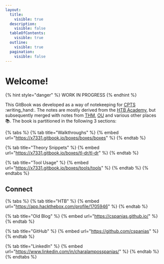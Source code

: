 ```yaml
---
layout:
  title:
    visible: true
  description:
    visible: false
  tableOfContents:
    visible: true
  outline:
    visible: true
  pagination:
    visible: false
---
```


# Welcome!

{% hint style="danger" %}
WORK IN PROGRESS
{% endhint %}

This GitBook was developed as a way of notekeeping for [CPTS](https://academy.hackthebox.com/preview/certifications/htb-certified-penetration-testing-specialist) :writing\_hand:. The notes are mostly derived from the [HTB Academy](https://academy.hackthebox.com/), but subsequently merged with notes from [THM](https://tryhackme.com/), [OU](https://www.open.ac.uk/) and various other places :books:. The book is partitioned in the following 3 sections:

{% tabs %}
{% tab title="Walkthroughs" %}
{% embed url="https://x7331.gitbook.io/boxes/boxes/boxes" %}
{% endtab %}

{% tab title="Theory Snippets" %}
{% embed url="https://x7331.gitbook.io/boxes/tl-dr/tl-dr" %}
{% endtab %}

{% tab title="Tool Usage" %}
{% embed url="https://x7331.gitbook.io/boxes/tools/tools" %}
{% endtab %}
{% endtabs %}

## Connect <a href="#about" id="about"></a>

{% tabs %}
{% tab title="HTB" %}
{% embed url="https://app.hackthebox.com/profile/1705946" %}
{% endtab %}

{% tab title="Old Blog" %}
{% embed url="https://cspanias.github.io/" %}
{% endtab %}

{% tab title="GitHub" %}
{% embed url="https://github.com/cspanias" %}
{% endtab %}

{% tab title="LinkedIn" %}
{% embed url="https://www.linkedin.com/in/charalamposspanias/" %}
{% endtab %}
{% endtabs %}
